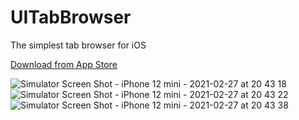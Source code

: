# UITabBrowser
The simplest tab browser for iOS

[Download from App Store](https://apps.apple.com/jp/app/relief-simplest-tab-browser/id1553379094)

![Simulator Screen Shot - iPhone 12 mini - 2021-02-27 at 20 43 18](https://user-images.githubusercontent.com/93489/109386221-a3522380-793c-11eb-9714-b15e2741e886.png) 
![Simulator Screen Shot - iPhone 12 mini - 2021-02-27 at 20 43 22](https://user-images.githubusercontent.com/93489/109386225-a6e5aa80-793c-11eb-809e-12c707cc47c1.png) 
![Simulator Screen Shot - iPhone 12 mini - 2021-02-27 at 20 43 38](https://user-images.githubusercontent.com/93489/109386226-a9480480-793c-11eb-9017-47b6e3d9b9fa.png)
